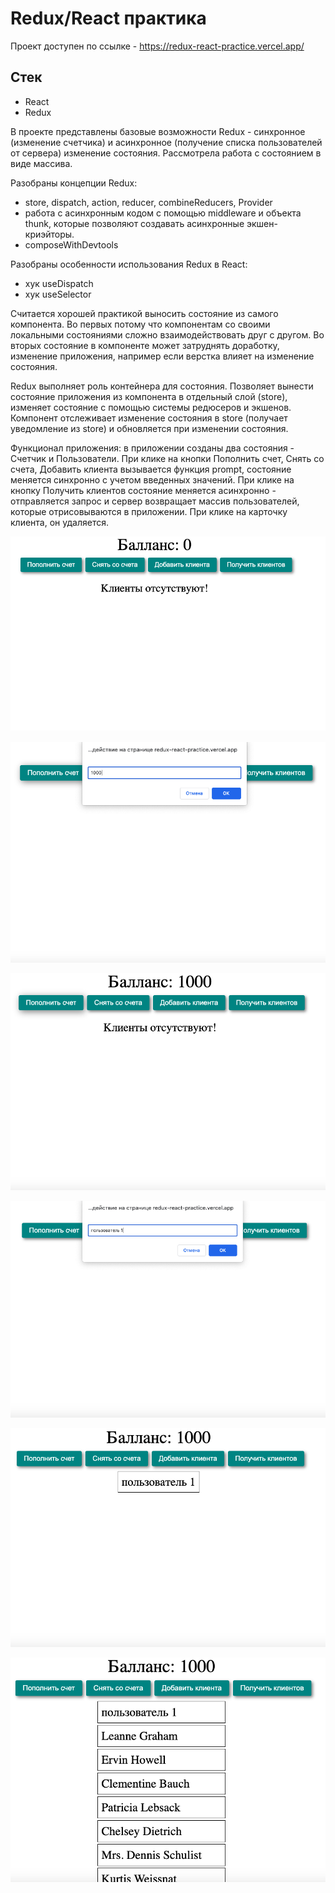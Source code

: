 # Redux/React практика

Проект доступен по ссылке - https://redux-react-practice.vercel.app/

## Стек   

- React  
- Redux  

В проекте представлены базовые возможности Redux - синхронное (изменение счетчика) и асинхронное (получение списка пользователей от сервера) изменение состояния. Рассмотрела работа с состоянием в виде массива. 

Разобраны концепции Redux:  

- store, dispatch, action, reducer, combineReducers, Provider
- работа с асинхронным кодом с помощью middleware и объекта thunk, которые позволяют создавать асинхронные экшен-криэйторы.  
- composeWithDevtools

Разобраны особенности использования Redux в React:  

- хук useDispatch  
- хук useSelector

Считается хорошей практикой выносить состояние из самого компонента. Во первых потому что компонентам со своими локальными состояниями сложно взаимодействовать друг с другом. Во вторых состояние в компоненте может затруднять доработку, изменение приложения, например если верстка влияет на изменение состояния.

Redux выполняет роль контейнера для состояния. Позволяет вынести состояние приложения из компонента в отдельный слой (store), изменяет состояние с помощью системы редюсеров и экшенов. Компонент отслеживает изменение состояния в store (получает уведомление из store) и обновляется при изменении состояния.

Функционал приложения: в приложении созданы два состояния - Счетчик и Пользователи. При клике на кнопки Пополнить счет, Снять со счета, Добавить клиента вызывается функция prompt, состояние меняется синхронно с учетом введенных значений. При клике на кнопку Получить клиентов состояние меняется асинхронно - отправляется запрос и сервер возвращает массив пользователей, которые отрисовываются в приложении. При клике на карточку клиента, он удаляется. 


![](public/images/1.png)    

![](public/images/2.png)  

![](public/images/3.png)  

![](public/images/4.png)  

![](public/images/5.png)  

![](public/images/6.png)  


